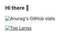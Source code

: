 ### Hi there 👋

<!--
**MichailNonProgramer/MichailNonProgramer** is a ✨ _special_ ✨ repository because its `README.md` (this file) appears on your GitHub profile.

Here are some ideas to get you started:

- 🔭 I’m currently working on ...
- 🌱 I’m currently learning ...
- 👯 I’m looking to collaborate on ...
- 🤔 I’m looking for help with ...
- 💬 Ask me about ...
- 📫 How to reach me: ...
- 😄 Pronouns: ...
- ⚡ Fun fact: ...
-->


![Anurag's GitHub stats](https://github-readme-stats.vercel.app/api?username=MichailNonProgramer&show_icons=true&theme=dark)

[![Top Langs](https://github-readme-stats.vercel.app/api/top-langs/?username=MichailNonProgramerlayout=compact&theme=vision-friendly-dark)](https://github.com/anuraghazra/github-readme-stats)
